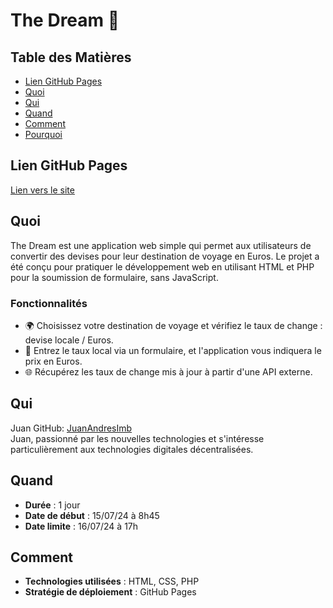 # The Dream 🍹

## Table des Matières

- [Lien GitHub Pages](#lien-github-pages)
- [Quoi](#quoi)
- [Qui](#qui)
- [Quand](#quand)
- [Comment](#comment)
- [Pourquoi](#pourquoi)

## Lien GitHub Pages

[Lien vers le site]([https://yourusername.github.io/the-dream](https://juanandresimb.github.io/the_dream/))

## Quoi

The Dream est une application web simple qui permet aux utilisateurs de convertir des devises pour leur destination de voyage en Euros. Le projet a été conçu pour pratiquer le développement web en utilisant HTML et PHP pour la soumission de formulaire, sans JavaScript.

### Fonctionnalités

- 🌍 Choisissez votre destination de voyage et vérifiez le taux de change : devise locale / Euros.
- 💸 Entrez le taux local via un formulaire, et l'application vous indiquera le prix en Euros.
- 🌐 Récupérez les taux de change mis à jour à partir d'une API externe.

## Qui

Juan GitHub: [JuanAndresImb](https://github.com/JuanAndresImb)  
Juan, passionné par les nouvelles technologies et s'intéresse particulièrement aux technologies digitales décentralisées.

## Quand

- **Durée** : 1 jour
- **Date de début** : 15/07/24 à 8h45
- **Date limite** : 16/07/24 à 17h

## Comment

- **Technologies utilisées** : HTML, CSS, PHP
- **Stratégie de déploiement** : GitHub Pages
